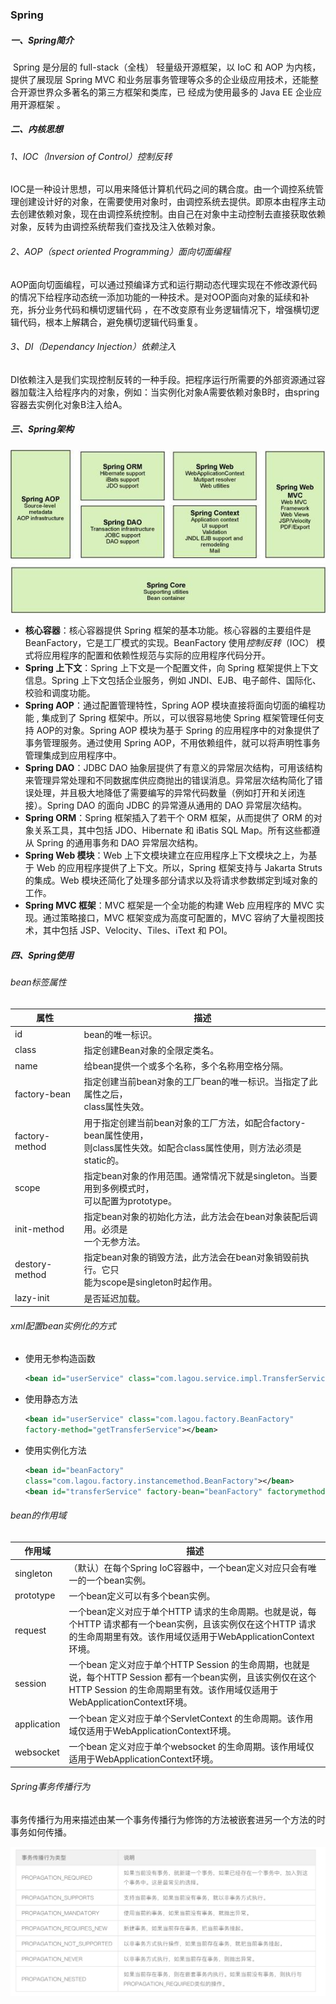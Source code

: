 ### Spring

##### 一、Spring简介

​		Spring 是分层的 full-stack（全栈） 轻量级开源框架，以 IoC 和 AOP 为内核，提供了展现层 Spring
MVC 和业务层事务管理等众多的企业级应⽤技术，还能整合开源世界众多著名的第三⽅框架和类库，已
经成为使⽤最多的 Java EE 企业应⽤开源框架 。

##### 二、内核思想

###### 1、IOC（Inversion of Control）控制反转

​		IOC是一种设计思想，可以用来降低计算机代码之间的耦合度。由一个调控系统管理创建设计好的对象，在需要使用对象时，由调控系统去提供。即原本由程序主动去创建依赖对象，现在由调控系统控制。由自己在对象中主动控制去直接获取依赖对象，反转为由调控系统帮我们查找及注入依赖对象。

###### 2、AOP（spect oriented Programming）面向切面编程

​		AOP面向切面编程，可以通过预编译方式和运行期动态代理实现在不修改源代码的情况下给程序动态统一添加功能的一种技术。是对OOP面向对象的延续和补充，拆分业务代码和横切逻辑代码 ，在不改变原有业务逻辑情况下，增强横切逻辑代码，根本上解耦合，避免横切逻辑代码重复。

###### 3、DI（Dependancy Injection）依赖注入

​		DI依赖注入是我们实现控制反转的一种手段。把程序运行所需要的外部资源通过容器加载注入给程序内的对象，例如：当实例化对象A需要依赖对象B时，由spring容器去实例化对象B注入给A。

##### 三、Spring架构

![img](Spring.assets/clipboard.png)

- **核心容器**：核心容器提供 Spring 框架的基本功能。核心容器的主要组件是BeanFactory，它是工厂模式的实现。BeanFactory 使用*控制反转*（IOC） 模式将应用程序的配置和依赖性规范与实际的应用程序代码分开。
- **Spring 上下文**：Spring 上下文是一个配置文件，向 Spring 框架提供上下文信息。Spring 上下文包括企业服务，例如 JNDI、EJB、电子邮件、国际化、校验和调度功能。
- **Spring AOP**：通过配置管理特性，Spring AOP 模块直接将面向切面的编程功能 , 集成到了 Spring 框架中。所以，可以很容易地使 Spring 框架管理任何支持 AOP的对象。Spring AOP 模块为基于 Spring 的应用程序中的对象提供了事务管理服务。通过使用 Spring AOP，不用依赖组件，就可以将声明性事务管理集成到应用程序中。
- **Spring DAO**：JDBC DAO 抽象层提供了有意义的异常层次结构，可用该结构来管理异常处理和不同数据库供应商抛出的错误消息。异常层次结构简化了错误处理，并且极大地降低了需要编写的异常代码数量（例如打开和关闭连接）。Spring DAO 的面向 JDBC 的异常遵从通用的 DAO 异常层次结构。
- **Spring ORM**：Spring 框架插入了若干个 ORM 框架，从而提供了 ORM 的对象关系工具，其中包括 JDO、Hibernate 和 iBatis SQL Map。所有这些都遵从 Spring 的通用事务和 DAO 异常层次结构。
- **Spring Web 模块**：Web 上下文模块建立在应用程序上下文模块之上，为基于 Web 的应用程序提供了上下文。所以，Spring 框架支持与 Jakarta Struts 的集成。Web 模块还简化了处理多部分请求以及将请求参数绑定到域对象的工作。
- **Spring MVC 框架**：MVC 框架是一个全功能的构建 Web 应用程序的 MVC 实现。通过策略接口，MVC 框架变成为高度可配置的，MVC 容纳了大量视图技术，其中包括 JSP、Velocity、Tiles、iText 和 POI。

##### 四、Spring使用

###### bean标签属性

| 属性           | 描述                                                         |
| -------------- | ------------------------------------------------------------ |
| id             | bean的唯⼀标识。                                             |
| class          | 指定创建Bean对象的全限定类名。                               |
| name           | 给bean提供⼀个或多个名称，多个名称⽤空格分隔。               |
| factory-bean   | 指定创建当前bean对象的⼯⼚bean的唯⼀标识。当指定了此属性之后，<br/>class属性失效。 |
| factory-method | ⽤于指定创建当前bean对象的⼯⼚⽅法，如配合factory-bean属性使⽤，<br/>则class属性失效。如配合class属性使⽤，则⽅法必须是static的。 |
| scope          | 指定bean对象的作⽤范围。通常情况下就是singleton。当要⽤到多例模式时，<br/>可以配置为prototype。 |
| init-method    | 指定bean对象的初始化⽅法，此⽅法会在bean对象装配后调⽤。必须是<br/>⼀个⽆参⽅法。 |
| destory-method | 指定bean对象的销毁⽅法，此⽅法会在bean对象销毁前执⾏。它只<br/>能为scope是singleton时起作⽤。 |
| lazy-init      | 是否延迟加载。                                               |

###### xml配置bean实例化的方式

* 使用⽆参构造函数

  ```xml
  <bean id="userService" class="com.lagou.service.impl.TransferServiceImpl"></bean>
  ```

* 使⽤静态⽅法

  ```xml
  <bean id="userService" class="com.lagou.factory.BeanFactory" 
  factory-method="getTransferService"></bean>
  ```

* 使⽤实例化⽅法

  ```xml
  <bean id="beanFactory"
  class="com.lagou.factory.instancemethod.BeanFactory"></bean>
  <bean id="transferService" factory-bean="beanFactory" factorymethod="getTransferService"></bean>
  ```

###### bean的作用域

| 作用域      | 描述                                                         |
| ----------- | ------------------------------------------------------------ |
| singleton   | （默认）在每个Spring IoC容器中，一个bean定义对应只会有唯一的一个bean实例。 |
| prototype   | 一个bean定义可以有多个bean实例。                             |
| request     | 一个bean定义对应于单个HTTP 请求的生命周期。也就是说，每个HTTP 请求都有一个bean实例，且该实例仅在这个HTTP 请求的生命周期里有效。该作用域仅适用于WebApplicationContext环境。 |
| session     | 一个bean 定义对应于单个HTTP Session 的生命周期，也就是说，每个HTTP Session 都有一个bean实例，且该实例仅在这个HTTP Session 的生命周期里有效。该作用域仅适用于WebApplicationContext环境。 |
| application | 一个bean 定义对应于单个ServletContext 的生命周期。该作用域仅适用于WebApplicationContext环境。 |
| websocket   | 一个bean 定义对应于单个websocket 的生命周期。该作用域仅适用于WebApplicationContext环境。 |

###### Spring事务传播行为

​		事务传播行为用来描述由某一个事务传播行为修饰的方法被嵌套进另一个方法的时事务如何传播。

![img](Spring.assets/clipboard-1616561482050.png)
